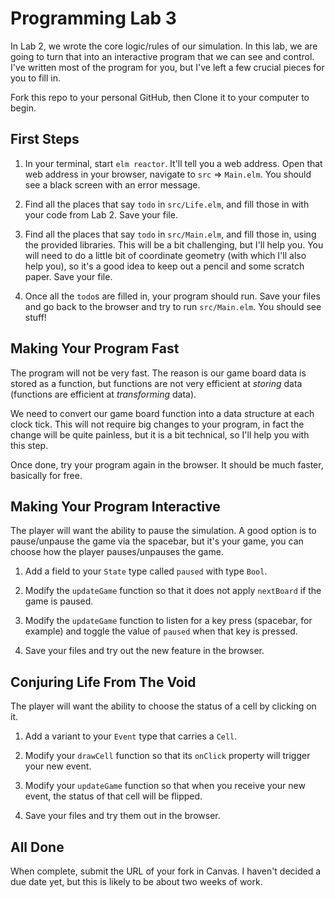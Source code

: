 # Programming Lab 3

In Lab 2, we wrote the core logic/rules of our simulation.
In this lab, we are going to turn that into an interactive program that we can see and control.
I've written most of the program for you, but I've left a few crucial pieces for you to fill in.

Fork this repo to your personal GitHub, then Clone it to your computer to begin.

## First Steps

  1. In your terminal, start `elm reactor`. It'll tell you a web address. Open that web address in your browser, navigate to `src` => `Main.elm`. You should see a black screen with an error message.

  2. Find all the places that say `todo` in `src/Life.elm`, and fill those in with your code from Lab 2. Save your file.

  3. Find all the places that say `todo` in `src/Main.elm`, and fill those in, using the provided libraries. This will be a bit challenging, but I'll help you. You will need to do a little bit of coordinate geometry (with which I'll also help you), so it's a good idea to keep out a pencil and some scratch paper. Save your file.

  4. Once all the `todo`s are filled in, your program should run. Save your files and go back to the browser and try to run `src/Main.elm`. You should see stuff!

## Making Your Program Fast

The program will not be very fast.
The reason is our game board data is stored as a function, but functions are not very efficient at _storing_ data (functions are efficient at _transforming_ data).

We need to convert our game board function into a data structure at each clock tick.
This will not require big changes to your program, in fact the change will be quite painless, but it is a bit technical, so I'll help you with this step.

Once done, try your program again in the browser.
It should be much faster, basically for free.

## Making Your Program Interactive

The player will want the ability to pause the simulation.
A good option is to pause/unpause the game via the spacebar, but it's your game, you can choose how the player pauses/unpauses the game.

  1. Add a field to your `State` type called `paused` with type `Bool`.

  2. Modify the `updateGame` function so that it does not apply `nextBoard` if the game is paused.

  3. Modify the `updateGame` function to listen for a key press (spacebar, for example) and toggle the value of `paused` when that key is pressed.

  4. Save your files and try out the new feature in the browser.

## Conjuring Life From The Void

The player will want the ability to choose the status of a cell by clicking on it.

  1. Add a variant to your `Event` type that carries a `Cell`.

  2. Modify your `drawCell` function so that its `onClick` property will trigger your new event.

  3. Modify your `updateGame` function so that when you receive your new event, the status of that cell will be flipped.

  4. Save your files and try them out in the browser.

## All Done

When complete, submit the URL of your fork in Canvas. I haven't decided a due date yet, but this is likely to be about two weeks of work.
